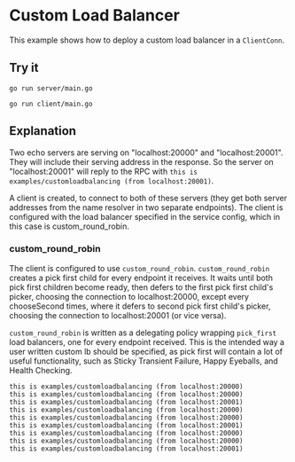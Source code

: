 # Custom Load Balancer

This example shows how to deploy a custom load balancer in a `ClientConn`.

## Try it

```
go run server/main.go
```

```
go run client/main.go
```

## Explanation

Two echo servers are serving on "localhost:20000" and "localhost:20001". They
will include their serving address in the response. So the server on
"localhost:20001" will reply to the RPC with `this is
examples/customloadbalancing (from localhost:20001)`.

A client is created, to connect to both of these servers (they get both server
addresses from the name resolver in two separate endpoints). The client is
configured with the load balancer specified in the service config, which in this
case is custom_round_robin.

### custom_round_robin

The client is configured to use `custom_round_robin`. `custom_round_robin`
creates a pick first child for every endpoint it receives. It waits until both
pick first children become ready, then defers to the first pick first child's
picker, choosing the connection to localhost:20000, except every chooseSecond
times, where it defers to second pick first child's picker, choosing the
connection to localhost:20001 (or vice versa).

`custom_round_robin` is written as a delegating policy wrapping `pick_first`
load balancers, one for every endpoint received. This is the intended way a user
written custom lb should be specified, as pick first will contain a lot of
useful functionality, such as Sticky Transient Failure, Happy Eyeballs, and
Health Checking.

```
this is examples/customloadbalancing (from localhost:20000)
this is examples/customloadbalancing (from localhost:20000)
this is examples/customloadbalancing (from localhost:20001)
this is examples/customloadbalancing (from localhost:20000)
this is examples/customloadbalancing (from localhost:20000)
this is examples/customloadbalancing (from localhost:20001)
this is examples/customloadbalancing (from localhost:20000)
this is examples/customloadbalancing (from localhost:20000)
this is examples/customloadbalancing (from localhost:20001)
```
